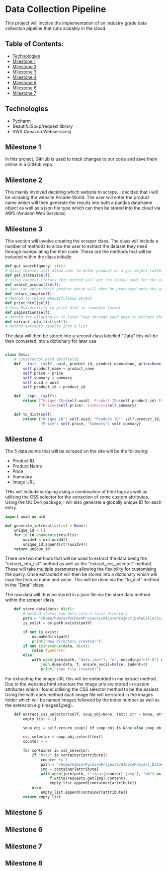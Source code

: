 # Data Collection Pipeline

This project will involve the implementation of an industry grade data collection pipeline that runs scalably in the cloud.

## Table of Contents:
* [Technologies](#technologies)
* [Milestone 1](#milestone-1)
* [Milestone 2](#milestone-2)
* [Milestone 3](#milestone-3)
* [Milestone 4](#milestone-4)
* [Milestone 5](#milestone-5)
* [Milestone 6](#milestone-6)
* [Milestone 7](#milestone-7)

## Technologies
* Pycharm 
* BeautifulSoup/request library
* AWS (Amazon Webservices)

## Milestone 1
In this project, GitHub is used to track changes to our code and save them online in a GitHub repo.

## Milestone 2
This mainly involved deciding which website to scrape. I decided that i will be scraping the website Arcade-World. The user will enter the product name which will then 
generate the results into both a pandas dataframe object as well as a json file type which can then be stored into the cloud via AWS (Amazon Web Services)

## Milestone 3
This section will involve creating the scraper class. The class will include a number of methods to allow the user to extract the dataset they need through manipulating
the html code. These are the methods that will be included within the class initially:
```python
def gui_search(query: str):
# Using tkinter will allow user to enter product on a gui object rather then the terminal
def get_status(self):
# using request library this method will get the status_code for the url
def search_product(self):
# User can enter their product which will then be processed onto the website
def return_soup(self):
# Method to return BeautifulSoup object
def print_html(self):
# Uses Bs4.prettify to print html in readable format
def pagination(self):
# Method for allowing us to later loop through each page to extract the data
def extract_into_list(self):
# Method extracts results into a list

```
The data will then be stored into a second class labelled "Data" this will be then converted into a dictionary for later use
```python

class Data:
    # constructor with datafields.
    def __init__(self, uuid, product_id, product_name=None, price=None, summary=None):
        self.product_name = product_name
        self.price = price
        self.summary = summary
        self.uuid = uuid
        self.product_id = product_id

    def __repr__(self):
        return f"Unique ID={self.uuid}, Product ID={self.product_id} Product={self.product_name}, " \
               f"Price={self.price}, Summary={self.summary}"

    def to_dict(self):
        return {"Unique iD": self.uuid, "Product ID": self.product_id, "Product": self.product_name,
                "Price": self.price, "Summary": self.summary}
```
## Milestone 4
The 5 data points that will be scraped on the site will be the following:
- Product ID
- Product Name
- Price
- Summary
- Image URL 

THis will include scraping using a combination of html tags as well as utilising the CSS selector for the extraction of some custom attributes. Using the UUIDv4 package, i will also generate a globally unique ID for each entry.

```python
import uuid as uid

def generate_id(results:list = None):
    unique_id = []
    for id in enumerate(results):
        uuidv4 = uid.uuid4()
        unique_id.append(str(uuidv4))
    return unique_id
```
There are two methods that will be used to extract the data being the "extract_into_list" method as well as the "extract_css_selector" method. These will take multiple parameters allowing the flexibility for customising the query. Once extracted it will then be stored into a dictionary which will map the feature name and value. This will be done via the "to_dict" method in the "Data" class.

The raw data will thus be stored in a json file via the store data method within the scraper class

```python
    def store_data(data: dict):
        # method stores raw data into a local directory
        path = "/home/hamza/PycharmProjects/AICoreProject_DataCollection/raw_data"
        is_exist = os.path.exists(path)

        if not is_exist:
            os.makedirs(path)
            print("New directory created!")
        if not isinstance(data, dict):
            raise TypeError
        else:
            with open(join(path, "data.json"), "w", encoding="utf-8") as f:
                json.dump(data, f, ensure_ascii=False, indent=4)
                print("json file created!")

```
For extracting the image URL this will be embedded in my extract method. Due to the websites html structure the image urls are stored in custom attributes which i found utilising the CSS selector method to be the easiest. Using the with open method each image file will be stored in the images folder which will be named images followed by the index number as well as the extension e.g (images1.jpeg). 

```python
    def extract_css_selector(self, soup_obj=None, text: str = None, attribute=None):
        empty_list = []

        soup_obj = self.return_soup() if soup_obj is None else soup_obj

        css_selector = soup_obj.select(text)
        counter = 0

        for container in css_selector:
            if "http" in container[attribute]:
                counter += 1
                path = "/home/hamza/PycharmProjects/AICoreProject_DataCollection/images"
                img = container[attribute]
                with open(join(path, f"image{counter}.jpeg"), "wb") as f:
                    f.write(requests.get(img).content)
                    empty_list.append(container[attribute])
            else:
                empty_list.append(container[attribute])
        return empty_list
``````
## Milestone 5


## Milestone 6

## Milestone 7

## Milestone 8
